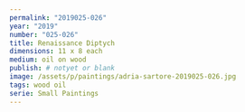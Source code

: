 ```yaml
---
permalink: "2019025-026"
year: "2019"
number: "025-026"
title: Renaissance Diptych
dimensions: 11 x 8 each
medium: oil on wood
publish: # notyet or blank
image: /assets/p/paintings/adria-sartore-2019025-026.jpg
tags: wood oil
serie: Small Paintings
---
```

